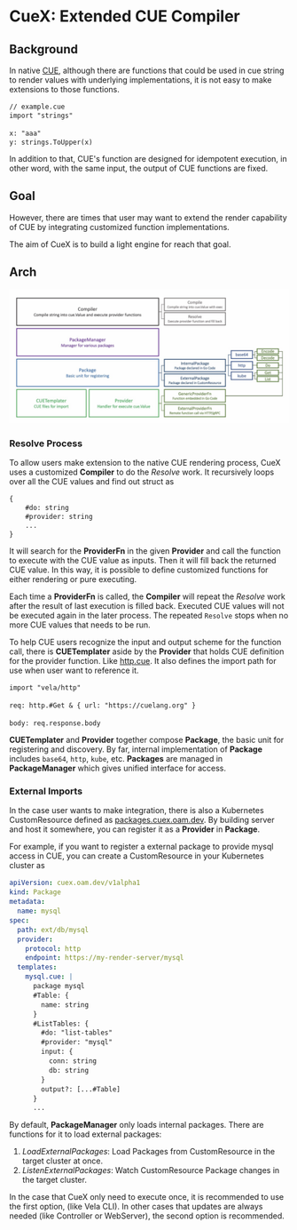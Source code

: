 # CueX: Extended CUE Compiler

## Background

In native [CUE](https://cuelang.org/), although there are functions that could be used in cue string to render values with underlying implementations, it is not easy to make extensions to those functions.

```cue
// example.cue
import "strings"

x: "aaa"
y: strings.ToUpper(x)
```

In addition to that, CUE's function are designed for idempotent execution, in other word, with the same input, the output of CUE functions are fixed.

## Goal

However, there are times that user may want to extend the render capability of CUE by integrating customized function implementations. 

The aim of CueX is to build a light engine for reach that goal.

## Arch

![arch](../../hack/cuex-arch.jpg)

### Resolve Process

To allow users make extension to the native CUE rendering process, CueX uses a customized **Compiler** to do the *Resolve* work. It recursively loops over all the CUE values and find out struct as
```cue
{
	#do: string
	#provider: string
	...
}
```

It will search for the **ProviderFn** in the given **Provider** and call the function to execute with the CUE value as inputs. Then it will fill back the returned CUE value. In this way, it is possible to define customized functions for either rendering or pure executing.

Each time a **ProviderFn** is called, the **Compiler** will repeat the *Resolve* work after the result of last execution is filled back. Executed CUE values will not be executed again in the later process. The repeated `Resolve` stops when no more CUE values that needs to be run.

To help CUE users recognize the input and output scheme for the function call, there is **CUETemplater** aside by the **Provider** that holds CUE definition for the provider function. Like [http.cue](./providers/http/http.cue). It also defines the import path for use when user want to reference it.

```cue
import "vela/http"

req: http.#Get & { url: "https://cuelang.org" }

body: req.response.body
```

**CUETemplater** and **Provider** together compose **Package**, the basic unit for registering and discovery. By far, internal implementation of **Package** includes `base64`, `http`, `kube`, etc. **Packages** are managed in **PackageManager** which gives unified interface for access.

### External Imports

In the case user wants to make integration, there is also a Kubernetes CustomResource defined as [packages.cuex.oam.dev](../../crds/cuex.oam.dev_packages.yaml). By building server and host it somewhere, you can register it as a **Provider** in **Package**.

For example, if you want to register a external package to provide mysql access in CUE, you can create a CustomResource in your Kubernetes cluster as

```yaml
apiVersion: cuex.oam.dev/v1alpha1
kind: Package
metadata:
  name: mysql
spec:
  path: ext/db/mysql
  provider:
    protocol: http
    endpoint: https://my-render-server/mysql
  templates:
    mysql.cue: |
      package mysql
      #Table: {
        name: string
      }
      #ListTables: {
        #do: "list-tables"
        #provider: "mysql"
        input: {
          conn: string
          db: string
        }
        output?: [...#Table]
      }
      ...
```

By default, **PackageManager** only loads internal packages. There are functions for it to load external packages:
1. *LoadExternalPackages*: Load Packages from CustomResource in the target cluster at once.
2. *ListenExternalPackages*: Watch CustomResource Package changes in the target cluster.

In the case that CueX only need to execute once, it is recommended to use the first option, (like Vela CLI). In other cases that updates are always needed (like Controller or WebServer), the second option is recommended.
